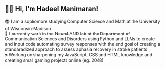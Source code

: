 ## 👋🏾 Hi, I'm Hadeel Manimaran!

📚 I am a sophomore studying Computer Science and Math at the University of Wisconsin-Madison<br/>
🔬 I currently work in the NeuroLAND lab at the Department of Communication Sciences and Disorders using Python and LLMs to create and input code automating survey responses with the end goal of creating a standaradized approach to assess aphasia recovery in stroke patients<br/>
🔛 Working on sharpening my JavaScript, CSS and HTML knowledge and creating small gaming projects online (eg. 2048)<br/>







<!--
**hadeelmanimaran/hadeelmanimaran** is a ✨ _special_ ✨ repository because its `README.md` (this file) appears on your GitHub profile.

Here are some ideas to get you started:

- 🔭 I’m currently working on ...
- 🌱 I’m currently learning ...
- 👯 I’m looking to collaborate on ...
- 🤔 I’m looking for help with ...
- 💬 Ask me about ...
- 📫 How to reach me: ...
- 😄 Pronouns: ...
- ⚡ Fun fact: ...
-->

